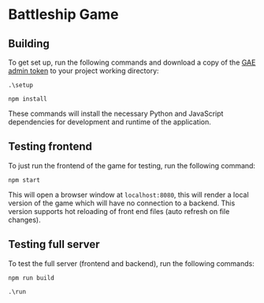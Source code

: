 # Battleship Game

## Building
To get set up, run the following commands and download a copy of the [GAE admin token](https://drive.google.com/file/d/1Fa89M5BX7gVD9jkjJv8TCsiFsLFyg_qJ/view?usp=sharing) to your project working directory:
```
.\setup
```
```
npm install
```
These commands will install the necessary Python and JavaScript dependencies for development and runtime of the application.

## Testing frontend
To just run the frontend of the game for testing, run the following command:
```
npm start
```
This will open a browser window at `localhost:8080`, this will render a local version of the game which will have no connection to a backend. This version supports hot reloading of front end files (auto refresh on file changes).

## Testing full server
To test the full server (frontend and backend), run the following commands:
```
npm run build
```
```
.\run
```